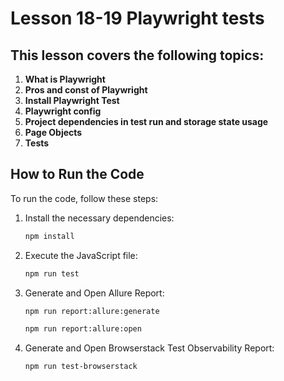 # Lesson 18-19 Playwright tests

## This lesson covers the following topics:

1. **What is Playwright**
2. **Pros and const of Playwright**
3. **Install Playwright Test**
4. **Playwright config**
5. **Project dependencies in test run and storage state usage**
6. **Page Objects**
7. **Tests**

## How to Run the Code

To run the code, follow these steps:

1. Install the necessary dependencies:
    ```sh
    npm install
    ```

2. Execute the JavaScript file:
    ```sh
    npm run test
    ```


3. Generate and Open Allure Report:
    ```sh
    npm run report:allure:generate
    
    npm run report:allure:open
    ```

4. Generate and Open Browserstack Test Observability Report:
    ```sh
    npm run test-browserstack
    ```
<!-- Go to the BrowserStack Dashboard:
https://www.browserstack.com/test-observability

- Log in with your account.
Check if you see:
Tests with Playwright;
Script names;
Reports with logs, screenshots, and duration. -->